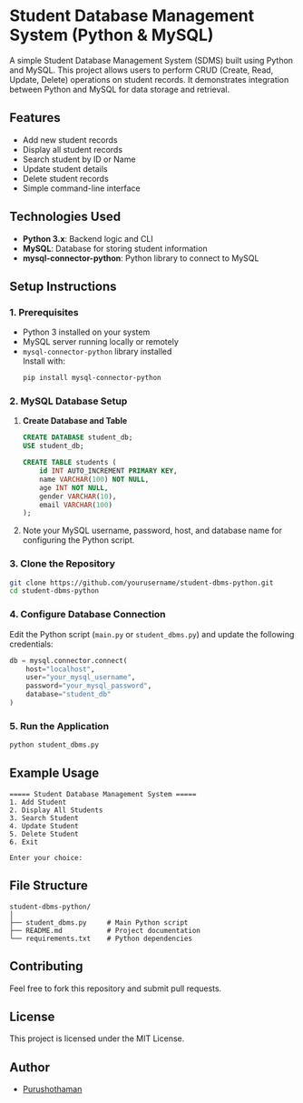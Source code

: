 # Student Database Management System (Python & MySQL)

A simple Student Database Management System (SDMS) built using Python and MySQL. This project allows users to perform CRUD (Create, Read, Update, Delete) operations on student records. It demonstrates integration between Python and MySQL for data storage and retrieval.

## Features

- Add new student records
- Display all student records
- Search student by ID or Name
- Update student details
- Delete student records
- Simple command-line interface

## Technologies Used

- **Python 3.x**: Backend logic and CLI
- **MySQL**: Database for storing student information
- **mysql-connector-python**: Python library to connect to MySQL

## Setup Instructions

### 1. Prerequisites

- Python 3 installed on your system
- MySQL server running locally or remotely
- `mysql-connector-python` library installed  
  Install with:
  ```bash
  pip install mysql-connector-python
  ```

### 2. MySQL Database Setup

1. **Create Database and Table**

   ```sql
   CREATE DATABASE student_db;
   USE student_db;

   CREATE TABLE students (
       id INT AUTO_INCREMENT PRIMARY KEY,
       name VARCHAR(100) NOT NULL,
       age INT NOT NULL,
       gender VARCHAR(10),
       email VARCHAR(100)
   );
   ```

2. Note your MySQL username, password, host, and database name for configuring the Python script.

### 3. Clone the Repository

```bash
git clone https://github.com/yourusername/student-dbms-python.git
cd student-dbms-python
```

### 4. Configure Database Connection

Edit the Python script (`main.py` or `student_dbms.py`) and update the following credentials:

```python
db = mysql.connector.connect(
    host="localhost",
    user="your_mysql_username",
    password="your_mysql_password",
    database="student_db"
)
```

### 5. Run the Application

```bash
python student_dbms.py
```

## Example Usage

```
===== Student Database Management System =====
1. Add Student
2. Display All Students
3. Search Student
4. Update Student
5. Delete Student
6. Exit

Enter your choice: 
```

## File Structure

```
student-dbms-python/
│
├── student_dbms.py     # Main Python script
├── README.md           # Project documentation
└── requirements.txt    # Python dependencies
```

## Contributing

Feel free to fork this repository and submit pull requests.

## License

This project is licensed under the MIT License.

## Author

- [Purushothaman](https://github.com/purushothaman1311)
